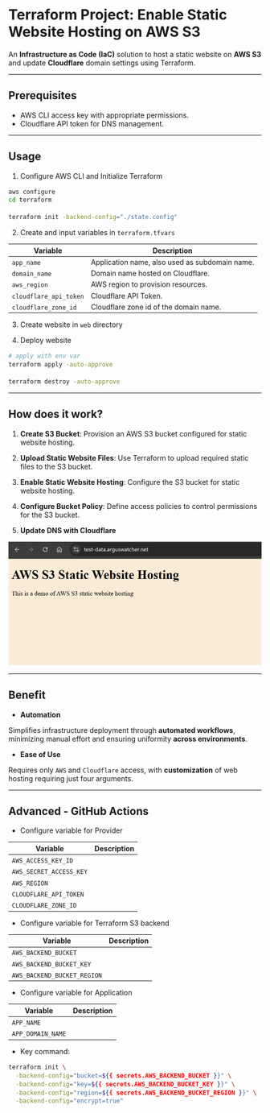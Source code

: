 # Terraform Project: Enable Static Website Hosting on AWS S3

An **Infrastructure as Code (IaC)** solution to host a static website on **AWS S3** and update **Cloudflare** domain settings using Terraform.

---

## Prerequisites

- AWS CLI access key with appropriate permissions.
- Cloudflare API token for DNS management.

---

## Usage

1. Configure AWS CLI and Initialize Terraform

```sh
aws configure
cd terraform

terraform init -backend-config="./state.config"
```

2. Create and input variables in `terraform.tfvars`

| Variable               | Description                                    |
| ---------------------- | ---------------------------------------------- |
| `app_name`             | Application name, also used as subdomain name. |
| `domain_name`          | Domain name hosted on Cloudflare.              |
| `aws_region`           | AWS region to provision resources.             |
| `cloudflare_api_token` | Cloudflare API Token.                          |
| `cloudflare_zone_id`   | Cloudflare zone id of the domain name.         |

3. Create website in `web` directory

4. Deploy website

```sh
# apply with env var
terraform apply -auto-approve

terraform destroy -auto-approve
```

---

## How does it work?

1. **Create S3 Bucket**: Provision an AWS S3 bucket configured for static website hosting.

2. **Upload Static Website Files**: Use Terraform to upload required static files to the S3 bucket.

3. **Enable Static Website Hosting**: Configure the S3 bucket for static website hosting.

4. **Configure Bucket Policy**: Define access policies to control permissions for the S3 bucket.

5. **Update DNS with Cloudflare**

![pic](./screenshot02.png)

---

## Benefit

- **Automation**

Simplifies infrastructure deployment through **automated workflows**, minimizing manual effort and ensuring uniformity **across environments**.

- **Ease of Use**

Requires only `AWS` and `Cloudflare` access, with **customization** of web hosting requiring just four arguments.

---

## Advanced - GitHub Actions

- Configure variable for Provider

| Variable                | Description |
| ----------------------- | ----------- |
| `AWS_ACCESS_KEY_ID`     |             |
| `AWS_SECRET_ACCESS_KEY` |             |
| `AWS_REGION`            |             |
| `CLOUDFLARE_API_TOKEN`  |             |
| `CLOUDFLARE_ZONE_ID`    |             |

- Configure variable for Terraform S3 backend

| Variable                    | Description |
| --------------------------- | ----------- |
| `AWS_BACKEND_BUCKET`        |             |
| `AWS_BACKEND_BUCKET_KEY`    |             |
| `AWS_BACKEND_BUCKET_REGION` |             |

- Configure variable for Application

| Variable          | Description |
| ----------------- | ----------- |
| `APP_NAME`        |             |
| `APP_DOMAIN_NAME` |             |

- Key command:

```sh
terraform init \
  -backend-config="bucket=${{ secrets.AWS_BACKEND_BUCKET }}" \
  -backend-config="key=${{ secrets.AWS_BACKEND_BUCKET_KEY }}" \
  -backend-config="region=${{ secrets.AWS_BACKEND_BUCKET_REGION }}" \
  -backend-config="encrypt=true"
```
